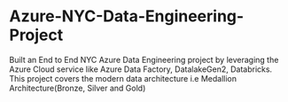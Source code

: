 # Azure-NYC-Data-Engineering-Project
Built an End to End NYC Azure Data Engineering project by leveraging the Azure Cloud service like Azure Data Factory, DatalakeGen2, Databricks. This project covers the modern data architecture i.e Medallion Architecture(Bronze, Silver and Gold)
